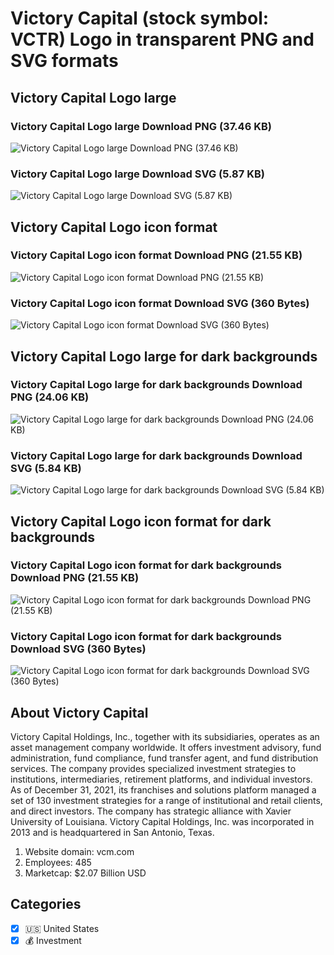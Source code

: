 # Victory Capital (stock symbol: VCTR) Logo in transparent PNG and SVG formats

## Victory Capital Logo large

### Victory Capital Logo large Download PNG (37.46 KB)

![Victory Capital Logo large Download PNG (37.46 KB)](/img/orig/VCTR_BIG-d8687736.png)

### Victory Capital Logo large Download SVG (5.87 KB)

![Victory Capital Logo large Download SVG (5.87 KB)](/img/orig/VCTR_BIG-d84c48de.svg)

## Victory Capital Logo icon format

### Victory Capital Logo icon format Download PNG (21.55 KB)

![Victory Capital Logo icon format Download PNG (21.55 KB)](/img/orig/VCTR-ff0d0f2e.png)

### Victory Capital Logo icon format Download SVG (360 Bytes)

![Victory Capital Logo icon format Download SVG (360 Bytes)](/img/orig/VCTR-0831c61a.svg)

## Victory Capital Logo large for dark backgrounds

### Victory Capital Logo large for dark backgrounds Download PNG (24.06 KB)

![Victory Capital Logo large for dark backgrounds Download PNG (24.06 KB)](/img/orig/VCTR_BIG.D-8d5f7ae2.png)

### Victory Capital Logo large for dark backgrounds Download SVG (5.84 KB)

![Victory Capital Logo large for dark backgrounds Download SVG (5.84 KB)](/img/orig/VCTR_BIG.D-f08be30a.svg)

## Victory Capital Logo icon format for dark backgrounds

### Victory Capital Logo icon format for dark backgrounds Download PNG (21.55 KB)

![Victory Capital Logo icon format for dark backgrounds Download PNG (21.55 KB)](/img/orig/VCTR.D-29a1c50b.png)

### Victory Capital Logo icon format for dark backgrounds Download SVG (360 Bytes)

![Victory Capital Logo icon format for dark backgrounds Download SVG (360 Bytes)](/img/orig/VCTR.D-52b593ea.svg)

## About Victory Capital

Victory Capital Holdings, Inc., together with its subsidiaries, operates as an asset management company worldwide. It offers investment advisory, fund administration, fund compliance, fund transfer agent, and fund distribution services. The company provides specialized investment strategies to institutions, intermediaries, retirement platforms, and individual investors. As of December 31, 2021, its franchises and solutions platform managed a set of 130 investment strategies for a range of institutional and retail clients, and direct investors. The company has strategic alliance with Xavier University of Louisiana. Victory Capital Holdings, Inc. was incorporated in 2013 and is headquartered in San Antonio, Texas.

1. Website domain: vcm.com
2. Employees: 485
3. Marketcap: $2.07 Billion USD


## Categories
- [x] 🇺🇸 United States
- [x] 💰 Investment
